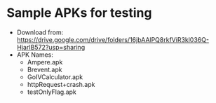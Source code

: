 # Sample APKs for testing 

- Download from: https://drive.google.com/drive/folders/16jbAAlPQ8rkfViR3kl036Q-HjarIB572?usp=sharing
- APK Names:
	- Ampere.apk
	- Brevent.apk
	- GoIVCalculator.apk
	- httpRequest+crash.apk
	- testOnlyFlag.apk
	
